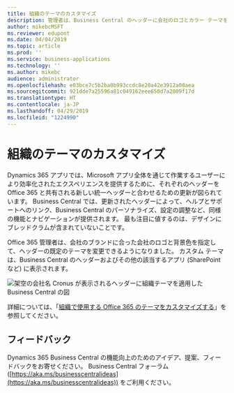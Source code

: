 ```yaml
---
title: 組織のテーマのカスタマイズ
description: 管理者は、Business Central のヘッダーに会社のロゴとカラー テーマを適用できます。
author: mikebcMSFT
ms.reviewer: edupont
ms.date: 04/04/2019
ms.topic: article
ms.prod: ''
ms.service: business-applications
ms.technology: ''
ms.author: mikebc
audience: administrator
ms.openlocfilehash: e03bce7c5b2ba0b993ccdc8e20a42e3912a08aea
ms.sourcegitcommit: 921dde7a25596a81c049162eee650d7a2009f17d
ms.translationtype: HT
ms.contentlocale: ja-JP
ms.lasthandoff: 04/29/2019
ms.locfileid: "1224990"
---
```

# <a name="customize-the-theme-for-your-organization"></a>組織のテーマのカスタマイズ
Dynamics 365 アプリでは、Microsoft アプリ全体を通じて作業するユーザーにより効率化されたエクスペリエンスを提供するために、それぞれのヘッダーを Office 365 と共有される新しい統一ヘッダーと合わせるための更新が図られています。 Business Central では、更新されたヘッダーによって、ヘルプとサポートへのリンク、Business Central のパーソナライズ、設定の調整など、同様の機能とナビゲーションが提供されます。 最も注目に値するのは、デザインにブレッドクラムが含まれていないことです。

Office 365 管理者は、会社のブランドに合った会社のロゴと背景色を指定して、ヘッダーの既定のテーマを変更できるようになりました。 カスタム テーマは、Business Central のヘッダーおよびその他の該当するアプリ (SharePoint など) に表示されます。

![架空の会社名 Cronus が表示されるヘッダーに組織テーマを適用した Business Central の図](media/o365-header.png " Business Central のヘッダーに適用される架空の組織テーマ")

詳細については、「[組織で使用する Office 365 のテーマをカスタマイズする](https://docs.microsoft.com/en-us/office365/admin/setup/customize-your-organization-theme)」を参照してください。

## <a name="tell-us-what-you-think"></a>フィードバック
Dynamics 365 Business Central の機能向上のためのアイデア、提案、フィードバックをお寄せください。 Business Central フォーラム ([https://aka.ms/businesscentralideas](https://aka.ms/businesscentralideas)) をご利用ください。

